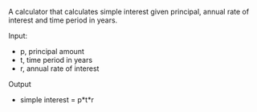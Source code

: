 A calculator that calculates simple interest given principal, annual rate of interest and time period in years.

Input:
   - p, principal amount
   - t, time period in years
   - r, annual rate of interest
   
Output
   - simple interest = p\*t\*r
